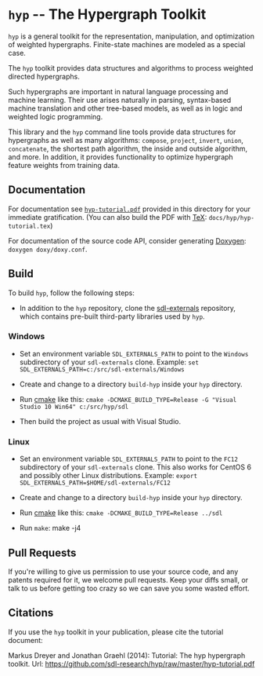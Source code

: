 # `hyp` -- The Hypergraph Toolkit

`hyp` is a general toolkit for the representation,
manipulation, and optimization of weighted hypergraphs. Finite-state
machines are modeled as a special case.

The `hyp` toolkit provides data structures and algorithms to process
weighted directed hypergraphs.

Such hypergraphs are important in natural language processing and
machine learning. Their use arises naturally in parsing, syntax-based
machine translation and other tree-based models, as well as in logic
and weighted logic programming.

This library and the `hyp` command line tools provide data structures
for hypergraphs as well as many algorithms: `compose`, `project`,
`invert`, `union`, `concatenate`, the shortest path algorithm, the
inside and outside algorithm, and more. In addition, it provides
functionality to optimize hypergraph feature weights from training
data.

## Documentation

For documentation see
[`hyp-tutorial.pdf`](https://github.com/sdl-research/hyp/raw/master/hyp-tutorial.pdf)
provided in this directory for your immediate gratification. (You can
also build the PDF with [TeX](https://www.tug.org/texlive/):
`docs/hyp/hyp-tutorial.tex`)

For documentation of the source code API, consider generating
[Doxygen](http://www.doxygen.org/): `doxygen doxy/doxy.conf`.

## Build

To build `hyp`, follow the following steps:

* In addition to the `hyp` repository, clone the
[sdl-externals](https://github.com/sdl-research/sdl-externals)
repository, which contains pre-built third-party libraries used by
`hyp`.

### Windows

* Set an environment variable `SDL_EXTERNALS_PATH` to point to the
  `Windows` subdirectory of your `sdl-externals` clone. Example: `set
  SDL_EXTERNALS_PATH=c:/src/sdl-externals/Windows` 

* Create and change to a directory `build-hyp` inside your `hyp`
  directory.

* Run [cmake](http://www.cmake.org/) like this: `cmake
  -DCMAKE_BUILD_TYPE=Release -G "Visual Studio 10 Win64"
  c:/src/hyp/sdl`

* Then build the project as usual with Visual Studio.

### Linux

* Set an environment variable `SDL_EXTERNALS_PATH` to point to the
  `FC12` subdirectory of your `sdl-externals` clone. This also works
  for CentOS 6 and possibly other Linux distributions. Example:
  `export SDL_EXTERNALS_PATH=$HOME/sdl-externals/FC12`

* Create and change to a directory `build-hyp` inside your `hyp`
  directory.

* Run [cmake](http://www.cmake.org/) like this: `cmake
-DCMAKE_BUILD_TYPE=Release ../sdl`

* Run `make`: make -j4

## Pull Requests

If you're willing to give us permission to use your source code, and
any patents required for it, we welcome pull requests. Keep your diffs
small, or talk to us before getting too crazy so we can save you some
wasted effort.

## Citations

If you use the `hyp` toolkit in your publication, please cite the
tutorial document: 

Markus Dreyer and Jonathan Graehl (2014): Tutorial: The hyp hypergraph
toolkit. Url:
https://github.com/sdl-research/hyp/raw/master/hyp-tutorial.pdf
